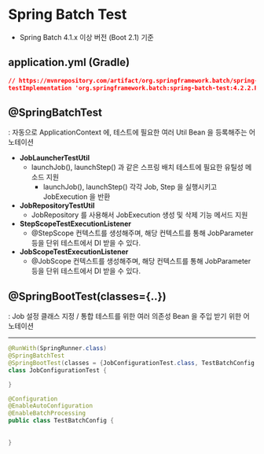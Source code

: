 # Spring Batch Test

- Spring Batch 4.1.x 이상 버전 (Boot 2.1) 기준

## application.yml (Gradle)

```json
// https://mvnrepository.com/artifact/org.springframework.batch/spring-batch-test
testImplementation 'org.springframework.batch:spring-batch-test:4.2.2.RELEASE'
```

## @SpringBatchTest

: 자동으로 ApplicationContext 에, 테스트에 필요한 여러 Util Bean 을 등록해주는 어노테이션

- **JobLauncherTestUtil**
    - launchJob(), launchStep() 과 같은 스프링 배치 테스트에 필요한 유틸성 메소드 지원
        - launchJob(), launchStep() 각각 Job, Step 을 실행시키고 JobExecution 을 반환
- **JobRepositoryTestUtil**
    - JobRepository 를 사용해서 JobExecution 생성 및 삭제 기능 메서드 지원
- **StepScopeTestExecutionListener**
    - @StepScope 컨텍스트를 생성해주며, 해당 컨텍스트를 통해 JobParameter 등을 단위 테스트에서 DI 받을 수 있다.
- **JobScopeTestExecutionListener**
    - @JobScope 컨텍스트를 생성해주며, 해당 컨텍스트를 통해 JobParameter 등을 단위 테스트에서 DI 받을 수 있다.

## @SpringBootTest(classes={..})

: Job 설정 클래스 지정 / 통합 테스트를 위한 여러 의존성 Bean 을 주입 받기 위한 어노테이션

---

```java
@RunWith(SpringRunner.class)
@SpringBatchTest
@SpringBootTest(classes = {JobConfigurationTest.class, TestBatchConfig.class})
class JobConfigurationTest {

}
```

```java
@Configuration
@EnableAutoConfiguration
@EnableBatchProcessing
public class TestBatchConfig {
    
    
}
```